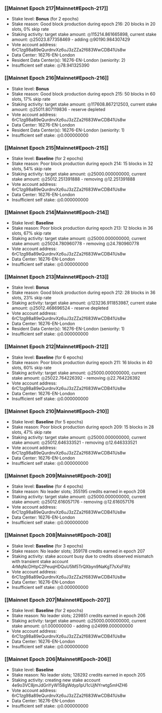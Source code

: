 ### [[Mainnet Epoch 217|Mainnet#Epoch-217]]
* Stake level: **Bonus** (for 2 epochs)
* Stake reason: Good block production during epoch 216: 20 blocks in 20 slots, 0% skip rate
* Staking activity: target stake amount: ◎115214.861665898, current stake amount: ◎25023.877358469 - adding ◎90190.984307429
* Vote account address: 6rC1zg98a89eQurdnvXz6uJ3zZZa2f683WwCDB41Us8w
* Data Center: 16276-EN-London
* Resident Data Center(s): 16276-EN-London (seniority: 2)
* Insufficient self stake: ◎78.941325390
### [[Mainnet Epoch 216|Mainnet#Epoch-216]]
* Stake level: **Bonus**
* Stake reason: Good block production during epoch 215: 50 blocks in 60 slots, 17% skip rate
* Staking activity: target stake amount: ◎117608.867212503, current stake amount: ◎25011.807119836 - reserve depleted
* Vote account address: 6rC1zg98a89eQurdnvXz6uJ3zZZa2f683WwCDB41Us8w
* Data Center: 16276-EN-London
* Resident Data Center(s): 16276-EN-London (seniority: 1)
* Insufficient self stake: ◎0.000000000
### [[Mainnet Epoch 215|Mainnet#Epoch-215]]
* Stake level: **Baseline** (for 2 epochs)
* Stake reason: Poor block production during epoch 214: 15 blocks in 32 slots, 54% skip rate
* Staking activity: target stake amount: ◎25000.000000000, current stake amount: ◎25012.251391888 - removing ◎12.251391888
* Vote account address: 6rC1zg98a89eQurdnvXz6uJ3zZZa2f683WwCDB41Us8w
* Data Center: 16276-EN-London
* Insufficient self stake: ◎0.000000000
### [[Mainnet Epoch 214|Mainnet#Epoch-214]]
* Stake level: **Baseline**
* Stake reason: Poor block production during epoch 213: 12 blocks in 36 slots, 67% skip rate
* Staking activity: target stake amount: ◎25000.000000000, current stake amount: ◎25024.780960778 - removing ◎24.780960778
* Vote account address: 6rC1zg98a89eQurdnvXz6uJ3zZZa2f683WwCDB41Us8w
* Data Center: 16276-EN-London
* Insufficient self stake: ◎0.000000000
### [[Mainnet Epoch 213|Mainnet#Epoch-213]]
* Stake level: **Bonus**
* Stake reason: Good block production during epoch 212: 28 blocks in 36 slots, 23% skip rate
* Staking activity: target stake amount: ◎123236.911853987, current stake amount: ◎25012.468696524 - reserve depleted
* Vote account address: 6rC1zg98a89eQurdnvXz6uJ3zZZa2f683WwCDB41Us8w
* Data Center: 16276-EN-London
* Resident Data Center(s): 16276-EN-London (seniority: 1)
* Insufficient self stake: ◎0.000000000
### [[Mainnet Epoch 212|Mainnet#Epoch-212]]
* Stake level: **Baseline** (for 6 epochs)
* Stake reason: Poor block production during epoch 211: 16 blocks in 40 slots, 60% skip rate
* Staking activity: target stake amount: ◎25000.000000000, current stake amount: ◎25022.764226392 - removing ◎22.764226392
* Vote account address: 6rC1zg98a89eQurdnvXz6uJ3zZZa2f683WwCDB41Us8w
* Data Center: 16276-EN-London
* Insufficient self stake: ◎0.000000000
### [[Mainnet Epoch 210|Mainnet#Epoch-210]]
* Stake level: **Baseline** (for 5 epochs)
* Stake reason: Poor block production during epoch 209: 15 blocks in 28 slots, 47% skip rate
* Staking activity: target stake amount: ◎25000.000000000, current stake amount: ◎25012.646333521 - removing ◎12.646333521
* Vote account address: 6rC1zg98a89eQurdnvXz6uJ3zZZa2f683WwCDB41Us8w
* Data Center: 16276-EN-London
* Insufficient self stake: ◎0.000000000
### [[Mainnet Epoch 209|Mainnet#Epoch-209]]
* Stake level: **Baseline** (for 4 epochs)
* Stake reason: No leader slots; 355195 credits earned in epoch 208
* Staking activity: target stake amount: ◎25000.000000000, current stake amount: ◎25012.616057176 - removing ◎12.616057176
* Vote account address: 6rC1zg98a89eQurdnvXz6uJ3zZZa2f683WwCDB41Us8w
* Data Center: 16276-EN-London
* Insufficient self stake: ◎0.000000000
### [[Mainnet Epoch 208|Mainnet#Epoch-208]]
* Stake level: **Baseline** (for 3 epochs)
* Stake reason: No leader slots; 359178 credits earned in epoch 207
* Staking activity: stake account busy due to credits observed mismatch with transient stake account 4rMqNcDHtpC2PeuqHDQuU5M5TrQXbyn9NaKgT7sXsFWz
* Vote account address: 6rC1zg98a89eQurdnvXz6uJ3zZZa2f683WwCDB41Us8w
* Data Center: 16276-EN-London
* Insufficient self stake: ◎0.000000000
### [[Mainnet Epoch 207|Mainnet#Epoch-207]]
* Stake level: **Baseline** (for 2 epochs)
* Stake reason: No leader slots; 229851 credits earned in epoch 206
* Staking activity: target stake amount: ◎25000.000000000, current stake amount: ◎1.000000000 - adding ◎24999.000000000
* Vote account address: 6rC1zg98a89eQurdnvXz6uJ3zZZa2f683WwCDB41Us8w
* Data Center: 16276-EN-London
* Insufficient self stake: ◎0.000000000
### [[Mainnet Epoch 206|Mainnet#Epoch-206]]
* Stake level: **Baseline**
* Stake reason: No leader slots; 128292 credits earned in epoch 205
* Staking activity: creating new stake account 4e9o3VC8jmJdGnYyW158gWdyp1pU1cUjNYrwtg5mHZH6
* Vote account address: 6rC1zg98a89eQurdnvXz6uJ3zZZa2f683WwCDB41Us8w
* Data Center: 16276-EN-London
* Insufficient self stake: ◎0.000000000